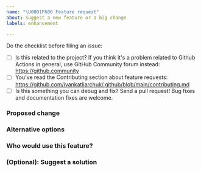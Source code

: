 ```yaml
---
name: "\U0001F680 Feature request"
about: Suggest a new feature or a big change
labels: enhancement

---
```

<!-- Thank you for contributing. These HTML comments will not render in the issue, but you can delete them once you've read them if you prefer! -->

Do the checklist before filing an issue:

 * [ ] Is this related to the project?
       If you think it's a problem related to Github Actions in general, use GitHub Community forum instead: https://github.community
 * [ ] You've read the Contributing section about feature requests: https://github.com/ivankatliarchuk/.github/blob/main/contributing.md
 * [ ] Is this something you can debug and fix? Send a pull request! Bug fixes and documentation fixes are welcome.

### Proposed change
<!-- Use this section to describe the feature you'd like to be added. -->


### Alternative options
<!-- Use this section to describe alternative options and why you've decided on the proposed feature above. -->


### Who would use this feature?
<!-- Describe who would benefit from using this feature. -->


### (Optional): Suggest a solution
<!-- Describe what you think needs to be done. Doing that is an excellent first step to get the feature implemented. -->
